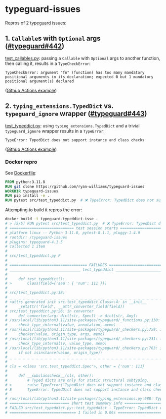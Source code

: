 # typeguard-issues
Repros of 2 [typeguard] issues:

## 1. `Callable`s with `Optional` args ([#typeguard#442](https://github.com/agronholm/typeguard/issues/442))

[test_callables.py](src/test_callables.py): passing a `Callable` with `Optional` args to another function, then calling it, results in a `TypeCheckError`:

```
TypeCheckError: argument "fn" (function) has too many mandatory positional arguments in its declaration; expected 0 but 1 mandatory positional argument(s) declared
```

([Github Actions example][GHA callable])

## 2. `typing_extensions.TypedDict` vs. `typeguard_ignore` wrapper ([#typeguard#443](https://github.com/agronholm/typeguard/issues/443))
[test_typeddict.py](src/test_typeddict.py): using `typing_extensions.TypedDict` and a trivial `typeguard_ignore` wrapper results in a `TypeError`:

```
TypeError: TypedDict does not support instance and class checks
```
([Github Actions example][GHA typeddict])

### Docker repro
See [Dockerfile](./Dockerfile):

```Dockerfile
FROM python:3.11.8
RUN git clone https://github.com/ryan-williams/typeguard-issues
WORKDIR typeguard-issues
RUN pip install -e .
RUN pytest src/test_typeddict.py  # ❌ TypeError: TypedDict does not support instance and class checks
```

Attempting to build it repros the error:
```bash
docker build -t typeguard-typeddict-isse .
# > [5/5] RUN pytest src/test_typeddict.py  # ❌ TypeError: TypedDict does not support instance and class checks
# ============================= test session starts ==============================
# platform linux -- Python 3.11.8, pytest-8.1.1, pluggy-1.4.0
# rootdir: /typeguard-issues
# plugins: typeguard-4.1.5
# collected 1 item
#
# src/test_typeddict.py F                                                  [100%]
#
# =================================== FAILURES ===================================
# ________________________________ test_typeddict ________________________________
#
#     def test_typeddict():
# >       Class(field={'aaa': { 'num': 111 }})
#
# src/test_typeddict.py:38:
# _ _ _ _ _ _ _ _ _ _ _ _ _ _ _ _ _ _ _ _ _ _ _ _ _ _ _ _ _ _ _ _ _ _ _ _ _ _ _ _
# <attrs generated init src.test_typeddict.Class>:4: in __init__
#     _setattr('field', __attr_converter_field(field))
# src/test_typeddict.py:26: in converter
#     def converter(arg: dict[str, Spec]) -> dict[str, Any]:
# /usr/local/lib/python3.11/site-packages/typeguard/_functions.py:138: in check_argument_types
#     check_type_internal(value, annotation, memo)
# /usr/local/lib/python3.11/site-packages/typeguard/_checkers.py:759: in check_type_internal
#     checker(value, origin_type, args, memo)
# /usr/local/lib/python3.11/site-packages/typeguard/_checkers.py:231: in check_mapping
#     check_type_internal(v, value_type, memo)
# /usr/local/lib/python3.11/site-packages/typeguard/_checkers.py:763: in check_type_internal
#     if not isinstance(value, origin_type):
# _ _ _ _ _ _ _ _ _ _ _ _ _ _ _ _ _ _ _ _ _ _ _ _ _ _ _ _ _ _ _ _ _ _ _ _ _ _ _ _
#
# cls = <class 'src.test_typeddict.Spec'>, other = {'num': 111}
#
#     def __subclasscheck__(cls, other):
#         # Typed dicts are only for static structural subtyping.
# >       raise TypeError('TypedDict does not support instance and class checks')
# E       TypeError: TypedDict does not support instance and class checks
#
# /usr/local/lib/python3.11/site-packages/typing_extensions.py:988: TypeError
# =========================== short test summary info ============================
# FAILED src/test_typeddict.py::test_typeddict - TypeError: TypedDict does not ...
# ============================== 1 failed in 0.06s ===============================
```

[typeguard]: https://github.com/agronholm/typeguard
[GHA callable]: https://github.com/ryan-williams/typeguard-issues/actions/runs/8367660052/job/22910449378#step:6:92
[GHA typeddict]: https://github.com/ryan-williams/typeguard-issues/actions/runs/8367660052/job/22910449378#step:6:121
